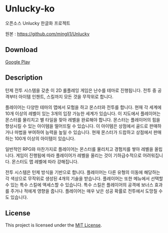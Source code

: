 # Unlucky-ko

오픈소스 Unlucky 한글화 프로젝트

원본 : https://github.com/mingli1/Unlucky

## Download

[Google Play](https://play.google.com/store/apps/details?id=com.trialmobile.unlucky)

## Description

턴제 전투 시스템을 갖춘 이 2D 롤플레잉 게임은 난수를 테마로 진행됩니다. 전투 중 공격부터 아이템 인챈트, 스킬까지 모든 것을 무작위로 합니다.

플레이어는 다양한 테마의 맵에서 모험을 하고 몬스터와 전투를 합니다. 현재 각 세계에 10개 이상의 레벨이 있는 3개의 입장 가능한 세계가 있습니다. 이 지도에서 플레이어는 몬스터를 물리치고 별 타일을 찾아 레벨을 완료해야 합니다. 몬스터는 플레이어의 힘을 향상시킬 수 있는 아이템을 떨어뜨릴 수 있습니다. 이 아이템은 상점에서 골드로 판매하거나 마법을 부여하여 능력을 높일 수 있습니다. 현재 몬스터가 드랍하고 상점에서 판매하는 100개 이상의 아이템이 있습니다.

일반적인 RPG와 마찬가지로 플레이어는 몬스터를 물리치고 경험치를 쌓아 레벨을 올립니다. 게임이 진행됨에 따라 플레이어가 레벨을 올리는 것이 기하급수적으로 어려워집니다. 몬스터도 맵 레벨에 따라 강해집니다.

전투 시스템은 턴제 방식을 기반으로 합니다. 플레이어는 다른 유형의 이동에 해당하는 각 색상으로 무작위로 생성된 4개의 기술을 받습니다. 플레이어는 또한 메뉴에서 선택할 수 있는 특수 스킬에 액세스할 수 있습니다. 특수 스킬은 플레이어의 공격에 보너스 효과를 주거나 적에게 영향을 줍니다. 플레이어는 매우 낮은 성공 확률로 전투에서 도망칠 수도 있습니다.

## License
This project is licensed under the [MIT License](https://github.com/mingli1/Unlucky/blob/master/LICENSE).
